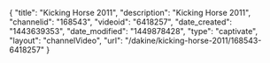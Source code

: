 {
    "title": "Kicking Horse 2011",
    "description": "Kicking Horse 2011",
    "channelid": "168543",
    "videoid": "6418257",
    "date_created": "1443639353",
    "date_modified": "1449878428",
    "type": "captivate",
    "layout": "channelVideo",
    "url": "\/dakine\/kicking-horse-2011\/168543-6418257"
}